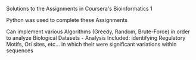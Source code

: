 Solutions to the Assignments in Coursera's Bioinformatics 1

Python was used to complete these Assignments

Can implement various Algorithms (Greedy, Random, Brute-Force) in order to analyze Biological Datasets 
    - Analysis Included: identifying Regulatory Motifs, Ori sites, etc… in which their were significant variations within sequences
